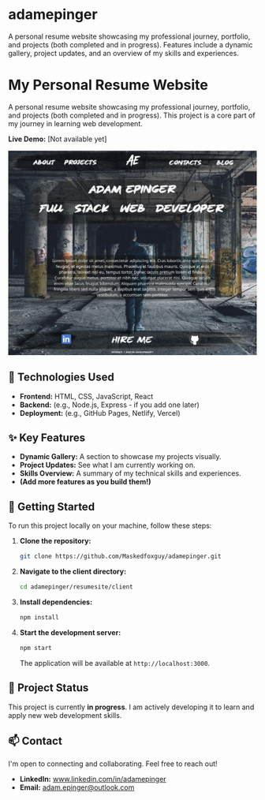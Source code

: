 # adamepinger
A personal resume website showcasing my professional journey, portfolio, and projects (both completed and in progress). Features include a dynamic gallery, project updates, and an overview of my skills and experiences.
# My Personal Resume Website

A personal resume website showcasing my professional journey, portfolio, and projects (both completed and in progress). This project is a core part of my journey in learning web development.

**Live Demo:** [Not available yet]

![Website Screenshot](/assets/screenshot.png)

## 🚀 Technologies Used

*   **Frontend:** HTML, CSS, JavaScript, React
*   **Backend:** (e.g., Node.js, Express - if you add one later)
*   **Deployment:** (e.g., GitHub Pages, Netlify, Vercel)

## ✨ Key Features

*   **Dynamic Gallery:** A section to showcase my projects visually.
*   **Project Updates:** See what I am currently working on.
*   **Skills Overview:** A summary of my technical skills and experiences.
*   **(Add more features as you build them!)**

## 🔧 Getting Started

To run this project locally on your machine, follow these steps:

1.  **Clone the repository:**
    ```sh
    git clone https://github.com/Maskedfoxguy/adamepinger.git
    ```

2.  **Navigate to the client directory:**
    ```sh
    cd adamepinger/resumesite/client
    ```

3.  **Install dependencies:**
    ```sh
    npm install
    ```

4.  **Start the development server:**
    ```sh
    npm start
    ```
    The application will be available at `http://localhost:3000`.

## 🚧 Project Status

This project is currently **in progress**. I am actively developing it to learn and apply new web development skills.

## 📫 Contact

I'm open to connecting and collaborating. Feel free to reach out!

*   **LinkedIn:** www.linkedin.com/in/adamepinger
*   **Email:** adam.epinger@outlook.com


